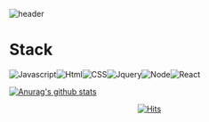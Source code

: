 
![header](https://capsule-render.vercel.app/api?type=waving&color=auto&height=320&section=header&text=Jiseon%20Baek&fontSize=80&fontAlignY=45&desc=👩‍💻%20Front-end%20Developer&descSize=23&animation=twinkling)

# Stack

<img alt="Javascript" src ="https://img.shields.io/badge/Javascript-F7DF1E.svg?&style=for-the-badge&logo=Javascript&logoColor=white"/><img alt="Html" src ="https://img.shields.io/badge/Html-E34F26.svg?&style=for-the-badge&logo=Html5&logoColor=white"/><img alt="CSS" src ="https://img.shields.io/badge/css-1572B6.svg?&style=for-the-badge&logo=css3&logoColor=white"/><img alt="Jquery" src ="https://img.shields.io/badge/jquery-0769AD.svg?&style=for-the-badge&logo=jquery&logoColor=white"/><img alt="Node" src ="https://img.shields.io/badge/node-339933.svg?&style=for-the-badge&logo=node.js&logoColor=white"/><img alt="React" src ="https://img.shields.io/badge/React-61DAFB.svg?&style=for-the-badge&logo=react&logoColor=white"/>


  [![Anurag's github stats](https://github-readme-stats.vercel.app/api?username=jiseon-baek)](https://github.com/anuraghazra/github-readme-stats)



<div align=center>
	
  [![Hits](https://hits.seeyoufarm.com/api/count/incr/badge.svg?url=https%3A%2F%2Fgithub.com%2Fzzsza)](https://hits.seeyoufarm.com) 
	
  </div>
